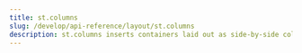```yaml
---
title: st.columns
slug: /develop/api-reference/layout/st.columns
description: st.columns inserts containers laid out as side-by-side columns.
---
```


<Autofunction function="streamlit.columns" />
